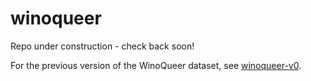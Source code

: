 # winoqueer

Repo under construction - check back soon!

For the previous version of the WinoQueer dataset, see [winoqueer-v0](https://github.com/katyfelkner/winoqueer-v0).

